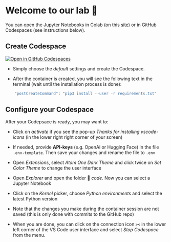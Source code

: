 # Welcome to our lab 👋

You can open the Jupyter Notebooks in Colab (on this [site](https://kirenz.github.io/lab-template/slide.html)) or in GitHub Codespaces (see instructions below).

## Create Codespace


[![Open in GitHub Codespaces](https://github.com/codespaces/badge.svg)](https://codespaces.new/kirenz/lab-template?quickstart=1)


- Simply choose the *default* settings and create the Codespace.

- After the container is created, you will see the following text in the terminal (wait until the installation process is done):

```bash
	"postCreateCommand": "pip3 install --user -r requirements.txt"
```


## Configure your Codespace

After your Codepsace is ready, you may want to: 

- Click on *activate* if you see the pop-up *Thanks for installing vscode-icons* (in the lower right right corner of your screen)

- If needed, provide **API-keys** (e.g. OpenAi or Hugging Face) in the file `.env-template`. Then save your changes and rename the file to `.env`

- Open *Extensions*, select *Atom One Dark Theme* and click twice on *Set Color Theme* to change the user interface

- Open *Explorer* and open the folder 📂 *code*. Now you can select a Jupyter Notebook

- Click on the *Kernel* picker, choose *Python environments* and select the latest Python version

- Note that the changes you make during the container session are not saved (this is only done with commits to the GitHub repo)

- When you are done, you can click on the connection icon `><` in the lower left corner of the VS Code user interface and select *Stop Codespace* from the menu.